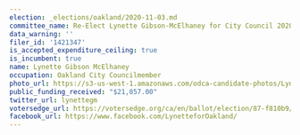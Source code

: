 ```yaml
---
election: _elections/oakland/2020-11-03.md
committee_name: Re-Elect Lynette Gibson-McElhaney for City Council 2020
data_warning: ''
filer_id: '1421347'
is_accepted_expenditure_ceiling: true
is_incumbent: true
name: Lynette Gibson McElhaney
occupation: Oakland City Councilmember
photo_url: https://s3-us-west-1.amazonaws.com/odca-candidate-photos/Lynette-Gibson-McElhaney.png
public_funding_received: "$21,857.00"
twitter_url: lynettegm
votersedge_url: https://votersedge.org/ca/en/ballot/election/87-f810b9/address/null/zip/94611/contests/contest/21267/candidate/151392?cty=ca%2falm
facebook_url: https://www.facebook.com/LynetteforOakland/
---
```

